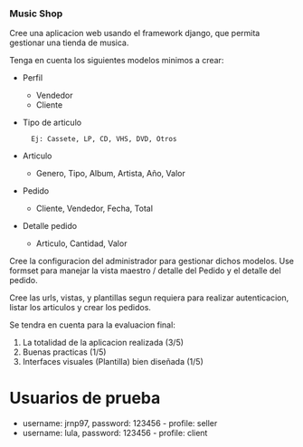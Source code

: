 ### Music Shop

Cree una aplicacion web usando el framework django, que permita gestionar una tienda de musica.

Tenga en cuenta los siguientes modelos minimos a crear:

- Perfil
  - Vendedor
  - Cliente
- Tipo de articulo

		Ej: Cassete, LP, CD, VHS, DVD, Otros

- Articulo
  - Genero, Tipo, Album, Artista, Año, Valor
- Pedido
  - Cliente, Vendedor, Fecha, Total
- Detalle pedido
  - Articulo, Cantidad, Valor



Cree la configuracion del administrador para gestionar dichos modelos. Use formset para manejar la vista maestro / detalle del Pedido y el detalle del pedido.

Cree las urls, vistas, y plantillas segun requiera para realizar autenticacion, listar los articulos y crear los pedidos.

Se tendra en cuenta para la evaluacion final:

1. La totalidad de la aplicacion realizada (3/5)
2. Buenas practicas (1/5)
3. Interfaces visuales (Plantilla) bien diseñada (1/5)

# Usuarios de prueba

- username: jrnp97, password: 123456 - profile: seller
- username: lula, password: 123456 - profile: client

